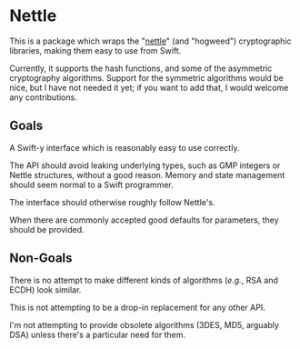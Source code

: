 # Nettle

This is a package which wraps the
"[nettle](https://www.lysator.liu.se/~nisse/nettle/)"
(and "hogweed") cryptographic libraries, making them easy to use from
Swift.

Currently, it supports the hash functions, and some of the asymmetric
cryptography algorithms. Support for the symmetric algorithms would be
nice, but I have not needed it yet; if you want to add that, I would
welcome any contributions.

## Goals

A Swift-y interface which is reasonably easy to use correctly.

The API should avoid leaking underlying types, such as GMP integers or
Nettle structures, without a good reason. Memory and state management
should seem normal to a Swift programmer.

The interface should otherwise roughly follow Nettle's.

When there are commonly accepted good defaults for parameters, they should be
provided.

## Non-Goals

There is no attempt to make different kinds of algorithms (*e.g.*, RSA
and ECDH) look similar.

This is not attempting to be a drop-in replacement for any other API.

I'm not attempting to provide obsolete algorithms (3DES, MD5, arguably DSA)
unless there's a particular need for them.

